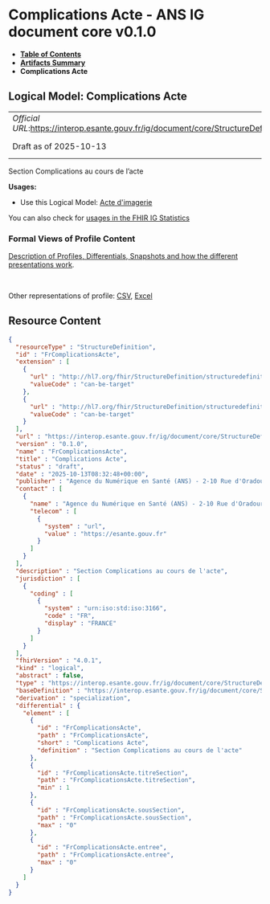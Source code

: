 # Complications Acte - ANS IG document core v0.1.0

* [**Table of Contents**](toc.md)
* [**Artifacts Summary**](artifacts.md)
* **Complications Acte**

## Logical Model: Complications Acte 

| | |
| :--- | :--- |
| *Official URL*:https://interop.esante.gouv.fr/ig/document/core/StructureDefinition/FrComplicationsActe | *Version*:0.1.0 |
| Draft as of 2025-10-13 | *Computable Name*:FrComplicationsActe |

 
Section Complications au cours de l’acte 

**Usages:**

* Use this Logical Model: [Acte d'imagerie](StructureDefinition-FrActeImagerie.md)

You can also check for [usages in the FHIR IG Statistics](https://packages2.fhir.org/xig/ans.document.fr.core|current/StructureDefinition/FrComplicationsActe)

### Formal Views of Profile Content

 [Description of Profiles, Differentials, Snapshots and how the different presentations work](http://build.fhir.org/ig/FHIR/ig-guidance/readingIgs.html#structure-definitions). 

 

Other representations of profile: [CSV](StructureDefinition-FrComplicationsActe.csv), [Excel](StructureDefinition-FrComplicationsActe.xlsx) 



## Resource Content

```json
{
  "resourceType" : "StructureDefinition",
  "id" : "FrComplicationsActe",
  "extension" : [
    {
      "url" : "http://hl7.org/fhir/StructureDefinition/structuredefinition-type-characteristics",
      "valueCode" : "can-be-target"
    },
    {
      "url" : "http://hl7.org/fhir/StructureDefinition/structuredefinition-type-characteristics",
      "valueCode" : "can-be-target"
    }
  ],
  "url" : "https://interop.esante.gouv.fr/ig/document/core/StructureDefinition/FrComplicationsActe",
  "version" : "0.1.0",
  "name" : "FrComplicationsActe",
  "title" : "Complications Acte",
  "status" : "draft",
  "date" : "2025-10-13T08:32:48+00:00",
  "publisher" : "Agence du Numérique en Santé (ANS) - 2-10 Rue d'Oradour-sur-Glane, 75015 Paris",
  "contact" : [
    {
      "name" : "Agence du Numérique en Santé (ANS) - 2-10 Rue d'Oradour-sur-Glane, 75015 Paris",
      "telecom" : [
        {
          "system" : "url",
          "value" : "https://esante.gouv.fr"
        }
      ]
    }
  ],
  "description" : "Section Complications au cours de l'acte",
  "jurisdiction" : [
    {
      "coding" : [
        {
          "system" : "urn:iso:std:iso:3166",
          "code" : "FR",
          "display" : "FRANCE"
        }
      ]
    }
  ],
  "fhirVersion" : "4.0.1",
  "kind" : "logical",
  "abstract" : false,
  "type" : "https://interop.esante.gouv.fr/ig/document/core/StructureDefinition/FrComplicationsActe",
  "baseDefinition" : "https://interop.esante.gouv.fr/ig/document/core/StructureDefinition/Section",
  "derivation" : "specialization",
  "differential" : {
    "element" : [
      {
        "id" : "FrComplicationsActe",
        "path" : "FrComplicationsActe",
        "short" : "Complications Acte",
        "definition" : "Section Complications au cours de l'acte"
      },
      {
        "id" : "FrComplicationsActe.titreSection",
        "path" : "FrComplicationsActe.titreSection",
        "min" : 1
      },
      {
        "id" : "FrComplicationsActe.sousSection",
        "path" : "FrComplicationsActe.sousSection",
        "max" : "0"
      },
      {
        "id" : "FrComplicationsActe.entree",
        "path" : "FrComplicationsActe.entree",
        "max" : "0"
      }
    ]
  }
}

```
